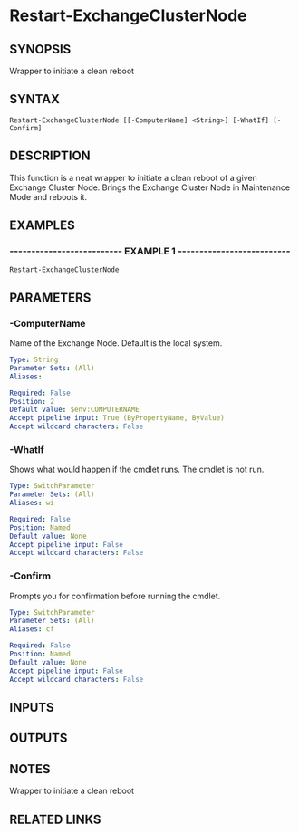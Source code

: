 ﻿---
external help file: ExchangeNodeMaintenanceMode-help.xml
online version: 
schema: 2.0.0
---

# Restart-ExchangeClusterNode

## SYNOPSIS
Wrapper to initiate a clean reboot

## SYNTAX

```
Restart-ExchangeClusterNode [[-ComputerName] <String>] [-WhatIf] [-Confirm]
```

## DESCRIPTION
This function is a neat wrapper to initiate a clean reboot of a given Exchange Cluster Node.
Brings the Exchange Cluster Node in Maintenance Mode and reboots it.

## EXAMPLES

### -------------------------- EXAMPLE 1 --------------------------
```
Restart-ExchangeClusterNode
```

## PARAMETERS

### -ComputerName
Name of the Exchange Node.
Default is the local system.

```yaml
Type: String
Parameter Sets: (All)
Aliases: 

Required: False
Position: 2
Default value: $env:COMPUTERNAME
Accept pipeline input: True (ByPropertyName, ByValue)
Accept wildcard characters: False
```

### -WhatIf
Shows what would happen if the cmdlet runs.
The cmdlet is not run.

```yaml
Type: SwitchParameter
Parameter Sets: (All)
Aliases: wi

Required: False
Position: Named
Default value: None
Accept pipeline input: False
Accept wildcard characters: False
```

### -Confirm
Prompts you for confirmation before running the cmdlet.

```yaml
Type: SwitchParameter
Parameter Sets: (All)
Aliases: cf

Required: False
Position: Named
Default value: None
Accept pipeline input: False
Accept wildcard characters: False
```

## INPUTS

## OUTPUTS

## NOTES
Wrapper to initiate a clean reboot

## RELATED LINKS

